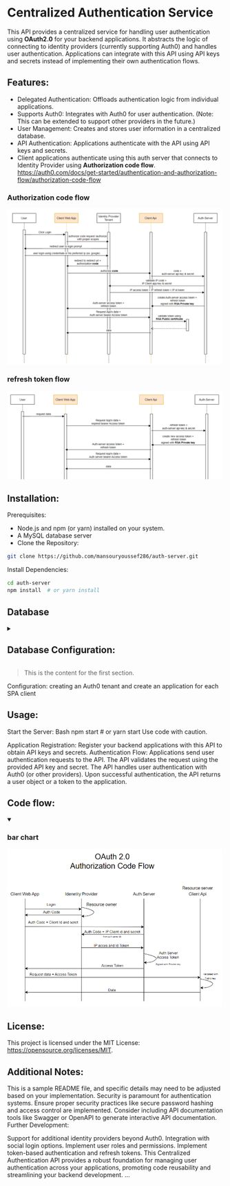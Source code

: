 # Centralized Authentication Service

This API provides a centralized service for handling user authentication using **OAuth2.0** for your backend applications. It abstracts the logic of connecting to identity providers (currently supporting Auth0) and handles user authentication. Applications can integrate with this API using API keys and secrets instead of implementing their own authentication flows.

## Features:

* Delegated Authentication: Offloads authentication logic from individual applications.
* Supports Auth0: Integrates with Auth0 for user authentication. (Note: This can be extended to support other providers in the future.)
* User Management: Creates and stores user information in a centralized database.
* API Authentication: Applications authenticate with the API using API keys and secrets.
* Client applications authenticate using this auth server that connects to Identity Provider using **Authorization code flow**.
https://auth0.com/docs/get-started/authentication-and-authorization-flow/authorization-code-flow

### Authorization code flow

  <img style="width:500px; display:block;" src="/ReadmeAssets/Auth server - Auth code flow.png" alt="auth access token flow">
  
### refresh token flow

  <img style="width:500px;" src="/ReadmeAssets/refresh token flow 2.png" alt="auth refresh token flow">

## Installation:

Prerequisites:
* Node.js and npm (or yarn) installed on your system.
* A MySQL database server 
* Clone the Repository:

```Bash
git clone https://github.com/mansouryoussef286/auth-server.git
```

Install Dependencies:
```Bash
cd auth-server
npm install  # or yarn install
```



## Database
<details>
  <!-- Dropdown Title -->
  <summary>
    <h2>Database Configuration:</h2>
  </summary>
  <!-- Dropdown Part -->
  <h3>descriptionnnnnnnnnn</h3>
</details>


> This is the content for the first section.

Configuration:
  creating an Auth0 tenant and create an application for each SPA client


  
## Usage:
Start the Server:
Bash
npm start  # or yarn start
Use code with caution.

Application Registration:
Register your backend applications with this API to obtain API keys and secrets.
Authentication Flow:
Applications send user authentication requests to the API.
The API validates the request using the provided API key and secret.
The API handles user authentication with Auth0 (or other providers).
Upon successful authentication, the API returns a user object or a token to the application.


## Code flow:
<details open>
  <!-- Dropdown Title -->
  <summary>
    <h3>bar chart</h3>
  </summary>
  <!-- Dropdown Part -->
  <img style="width:500px;" src="/ReadmeAssets/codeflow.png">
</details>


## License:

This project is licensed under the MIT License: https://opensource.org/licenses/MIT.

## Additional Notes:

This is a sample README file, and specific details may need to be adjusted based on your implementation.
Security is paramount for authentication systems. Ensure proper security practices like secure password hashing and access control are implemented.
Consider including API documentation tools like Swagger or OpenAPI to generate interactive API documentation.
Further Development:

Support for additional identity providers beyond Auth0.
Integration with social login options.
Implement user roles and permissions.
Implement token-based authentication and refresh tokens.
This Centralized Authentication API provides a robust foundation for managing user authentication across your applications, promoting code reusability and streamlining your backend development.
...
